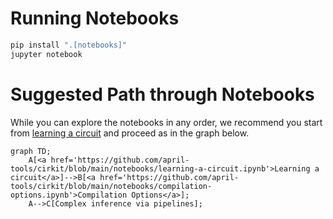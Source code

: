 # Running Notebooks


```bash
pip install ".[notebooks]"
jupyter notebook
```


# Suggested Path through Notebooks


While you can explore the notebooks in any order, we recommend you start from [learning a circuit](learning-a-circuit.ipynb) and proceed as in the graph below.

```mermaid
graph TD;
    A[<a href='https://github.com/april-tools/cirkit/blob/main/notebooks/learning-a-circuit.ipynb'>Learning a circuit</a>]-->B[<a href='https://github.com/april-tools/cirkit/blob/main/notebooks/compilation-options.ipynb'>Compilation Options</a>];
    A-->C[Complex inference via pipelines];
```
